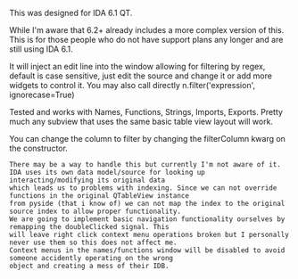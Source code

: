 This was designed for IDA 6.1 QT.

While I'm aware that 6.2+ already includes a more complex version of this. This is for those people who do not
have support plans any longer and are still using IDA 6.1.

It will inject an edit line into the window allowing for filtering by regex, default is case sensitive,
just edit the source and change it or add more widgets to control it.
You may also call directly n.filter('expression', ignorecase=True)

Tested and works with Names, Functions, Strings, Imports, Exports. Pretty much any subview that uses
the same basic table view layout will work.

You can change the column to filter by changing the filterColumn kwarg on the constructor.

    There may be a way to handle this but currently I'm not aware of it.
    IDA uses its own data model/source for looking up interacting/modifying its original data
    which leads us to problems with indexing. Since we can not override functions in the original QTableView instance
    from pyside (that i know of) we can not map the index to the original source index to allow proper functionality.
    We are going to implement basic navigation functionality ourselves by remapping the doubleClicked signal. This
    will leave right click context menu operations broken but I personally never use them so this does not affect me.
    Context menus in the names/functions window will be disabled to avoid someone accidently operating on the wrong
    object and creating a mess of their IDB.